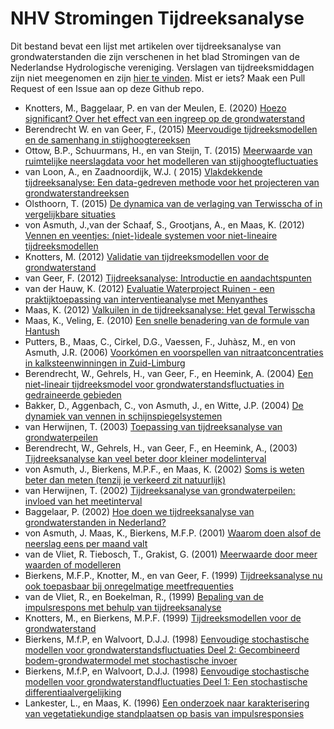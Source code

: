 # NHV Stromingen Tijdreeksanalyse

Dit bestand bevat een lijst met artikelen over tijdreeksanalyse van grondwaterstanden die zijn verschenen in het blad Stromingen van de Nederlandse Hydrologische vereniging. Verslagen van tijdreeksmiddagen zijn niet meegenomen en zijn [hier te vinden](https://www.nhv.nu/inhoudelijke-kennis-en-themas/werkgroep-tijdreeksanalyse). Mist er iets? Maak een Pull Request of een Issue aan op deze Github repo. 

- Knotters, M., Baggelaar, P. en van der Meulen, E. (2020) [Hoezo significant? Over het effect van een ingreep op de grondwaterstand](https://www.nhv.nu/wp-content/uploads/2021/01/044472_NHV_04_Stromingen-3-2020-ARTIKEL-KNOTTERS)
- Berendrecht W. en van Geer, F., (2015) [Meervoudige tijdreeksmodellen en de samenhang in stijghoogtereeksen](https://www.nhv.nu/wp-content/uploads/2020/06/2015-3_meervoudige_tijdreeksmodellen_en_de_samenhang_in_stijghoogtereeksen.pdf)
- Ottow, B.P., Schuurmans, H., en van Steijn, T. (2015) [Meerwaarde van ruimtelijke neerslagdata voor het modelleren van stijghoogtefluctuaties](https://www.nhv.nu/wp-content/uploads/2020/06/2015-4_meerwaarde_van_ruimtelijke_neerslagdata_voor_het_modelleren_van.pdf)
- van Loon, A., en Zaadnoordijk, W.J. ( 2015) [Vlakdekkende tijdreeksanalyse: Een data-gedreven methode voor het projecteren van grondwaterstandreeksen](https://www.nhv.nu/wp-content/uploads/2020/06/2015-3_vlakdekkende_tijdreeksanalyse_een_data_gedreven_methode_voor_het.pdf)
- Olsthoorn, T. (2015) [De dynamica van de verlaging van Terwisscha of in vergelijkbare situaties](https://www.nhv.nu/wp-content/uploads/2020/06/2014-1_de_dynamica_van_de_verlaging_van_terwisscha_of_in_vergelijkbare.pdf)
- von Asmuth, J.,van der Schaaf, S., Grootjans, A., en Maas, K. (2012) [Vennen en veentjes: (niet-)ideale systemen voor niet-lineaire tijdreeksmodellen](https://www.nhv.nu/wp-content/uploads/2020/06/2012-2_vennen_en_veentjes_niet_ideale_systemen_voor_niet_lineaire.pdf)
- Knotters, M. (2012) [Validatie van tijdreeksmodellen voor de grondwaterstand](https://www.nhv.nu/wp-content/uploads/2020/06/2012-2_validatie_van_tijdreeksmodellen_voor_de_grondwaterstand.pdf)
- van Geer, F. (2012) [Tijdreeksanalyse: Introductie en aandachtspunten](https://www.nhv.nu/uploads/fileservice/stromingen/attachment/2012_2%20Tijdreeksanalyse%20Introductie%20en%20aandachtspunten.pdf)
- van der Hauw, K. (2012) [Evaluatie Waterproject Ruinen - een praktijktoepassing van interventieanalyse met Menyanthes](https://www.nhv.nu/wp-content/uploads/2020/06/2012-2_evaluatie_waterproject_ruinen_een_praktijktoepassing_van.pdf)
- Maas, K. (2012) [Valkuilen in de tijdreeksanalyse: Het geval Terwisscha](https://www.nhv.nu/wp-content/uploads/2020/06/2012-2_valkuilen_in_de_tijdreeksanalyse_het_geval_terwisscha.pdf)
- Maas, K., Veling, E. (2010) [Een snelle benadering van de formule van Hantush](https://www.nhv.nu/wp-content/uploads/2020/06/2010-1_snelle_benadering_hantush.pdf) 
- Putters, B., Maas, C., Cirkel, D.G., Vaessen, F., Juhàsz, M., en von Asmuth, J.R. (2006) [Voorkómen en voorspellen van nitraatconcentraties in kalksteenwinningen in Zuid-Limburg](https://www.nhv.nu/wp-content/uploads/2020/06/2006-3_voorkomen_en_voorspellen_van_nitraatconcentraties_in.pdf)
- Berendrecht, W., Gehrels, H., van Geer, F., en Heemink, A. (2004) [Een niet-lineair tijdreeksmodel voor grondwaterstandsfluctuaties in gedraineerde gebieden](https://www.nhv.nu/wp-content/uploads/2020/06/2004-2_een_niet_lineair_tijdreeksmodel_voor_grondwaterstandsfluctuaties_in.pdf)
- Bakker, D., Aggenbach, C., von Asmuth, J., en Witte, J.P. (2004) [De dynamiek van vennen in schijnspiegelsystemen](https://www.nhv.nu/wp-content/uploads/2020/06/2004-4_de_dynamiek_van_vennen_in_schijnspiegelsystemen-1.pdf)
- van Herwijnen, T. (2003) [Toepassing van tijdreeksanalyse van grondwaterpeilen](https://www.nhv.nu/wp-content/uploads/2020/06/2003-2_toepassing_van_tijdreeksanalyse_van_grondwaterpeilen.pdf)
- Berendrecht, W., Gehrels, H., van Geer, F., en Heemink, A., (2003) [Tijdreeksanalyse kan veel beter door kleiner modelinterval](https://www.nhv.nu/wp-content/uploads/2020/06/2003-1_tijdreeksanalyse_kan_veel_beter_door_kleiner_modelinterval.pdf)
- von Asmuth, J., Bierkens, M.P.F., en Maas, K. (2002) [Soms is weten beter dan meten (tenzij je verkeerd zit natuurlijk)](https://www.nhv.nu/wp-content/uploads/2020/06/2002-1_soms_is_weten_beter_dan_meten_tenzij_je_verkeerd_zit_natuurlijk_het.pdf)
- van Herwijnen, T. (2002) [Tijdreeksanalyse van grondwaterpeilen: invloed van het meetinterval](https://www.nhv.nu/wp-content/uploads/2020/06/2003-1_tijdreeksanalyse_kan_veel_beter_door_kleiner_modelinterval.pdf)
- Baggelaar, P. (2002) [Hoe doen we tijdreeksanalyse van grondwaterstanden in Nederland?](https://www.nhv.nu/wp-content/uploads/2020/06/2002-1_hoe_doen_we_tijdreeksanalyse_van_grondwaterstanden_in_nederland.pdf)
- von Asmuth, J. Maas, K., Bierkens, M.F.P. (2001) [Waarom doen alsof de neerslag eens per maand valt](https://www.nhv.nu/wp-content/uploads/2020/06/2001-4_waarom_doen_alsof_de_neerslag_eens_per_maand_valt.pdf)
- van de Vliet, R. Tiebosch, T., Grakist, G. (2001) [Meerwaarde door meer waarden of modelleren](https://www.nhv.nu/wp-content/uploads/2020/06/2001-2_meerwaarde_door_meer_waarden_of_modelleren.pdf)
- Bierkens, M.F.P., Knotter, M., en van Geer, F. (1999) [Tijdreeksanalyse nu ook toepasbaar bij onregelmatige meetfrequenties](https://www.nhv.nu/wp-content/uploads/2020/06/1999-2_tijdreeksanalyse_nu_ook_toepasbaar_bij_onregelmatige_meetfrequenties.pdf)
- van de Vliet, R., en Boekelman, R., (1999) [Bepaling van de impulsrespons met behulp van tijdreeksanalyse](https://www.nhv.nu/wp-content/uploads/2020/06/1998-1_bepaling_van_de_impulsrespons_met_behulp_van_tijdreeksanalyse.pdf)
- Knotters, M., en Bierkens, M.P.F. (1999) [Tijdreeksmodellen voor de grondwaterstand](https://www.nhv.nu/wp-content/uploads/2020/06/1999-3_tijdreeksmodellen_voor_de_grondwaterstand.pdf)
- Bierkens, M.f.P, en Walvoort, D.J.J. (1998) [Eenvoudige stochastische modellen voor grondwaterstandsfluctuaties Deel 2: Gecombineerd bodem-grondwatermodel met stochastische invoer](https://www.nhv.nu/wp-content/uploads/2020/06/1998-3_eenvoudige_stochastische_modellen_voor_grondwaterstandsfluctuaties.pdf)
- Bierkens, M.f.P, en Walvoort, D.J.J. (1998) [Eenvoudige stochastische modellen voor grondwaterstandfluctuaties Deel 1: Een stochastische differentiaalvergelijking](https://www.nhv.nu/wp-content/uploads/2020/06/1998-2_eenvoudige_stochastische_modellen_voor_grondwaterstandsfluctuaties.pdf)
- Lankester, L., en Maas, K. (1996) [Een onderzoek naar karakterisering van vegetatiekundige standplaatsen op basis van impulsresponsies](https://www.nhv.nu/wp-content/uploads/2020/06/1996-3_vegetatiekundige_standplaatsen_met_impulsresponsies.pdf)
